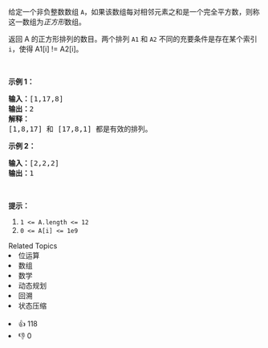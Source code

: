 <p>给定一个非负整数数组&nbsp;<code>A</code>，如果该数组每对相邻元素之和是一个完全平方数，则称这一数组为<em>正方形</em>数组。</p>

<p>返回 A 的正方形排列的数目。两个排列 <code>A1</code> 和 <code>A2</code> 不同的充要条件是存在某个索引 <code>i</code>，使得 A1[i] != A2[i]。</p>

<p>&nbsp;</p>

<p><strong>示例 1：</strong></p>

<pre><strong>输入：</strong>[1,17,8]
<strong>输出：</strong>2
<strong>解释：</strong>
[1,8,17] 和 [17,8,1] 都是有效的排列。
</pre>

<p><strong>示例 2：</strong></p>

<pre><strong>输入：</strong>[2,2,2]
<strong>输出：</strong>1
</pre>

<p>&nbsp;</p>

<p><strong>提示：</strong></p>

<ol> 
 <li><code>1 &lt;= A.length &lt;= 12</code></li> 
 <li><code>0 &lt;= A[i] &lt;= 1e9</code></li> 
</ol>

<div><div>Related Topics</div><div><li>位运算</li><li>数组</li><li>数学</li><li>动态规划</li><li>回溯</li><li>状态压缩</li></div></div><br><div><li>👍 118</li><li>👎 0</li></div>